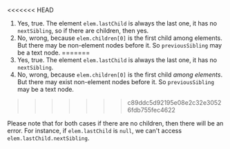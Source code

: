 <<<<<<< HEAD
1. Yes, true. The element `elem.lastChild` is always the last one, it has no `nextSibling`, so if there are children, then yes.
2. No, wrong, because `elem.children[0]` is the first child among elements. But there may be non-element nodes before it. So `previousSibling` may be a text node.
=======
1. Yes, true. The element `elem.lastChild` is always the last one, it has no `nextSibling`.
2. No, wrong, because `elem.children[0]` is the first child *among elements*. But there may exist non-element nodes before it. So `previousSibling` may be a text node.
>>>>>>> c89ddc5d92195e08e2c32e30526fdb755fec4622

Please note that for both cases if there are no children, then there will be an error. For instance, if `elem.lastChild` is `null`, we can't access `elem.lastChild.nextSibling`.

